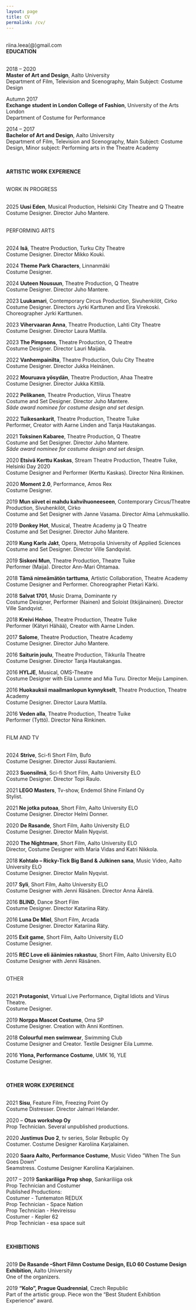 ```yaml
---
layout: page
title: CV
permalink: /cv/
---
```

<br/>
riina.leea(@)gmail.com  
<br/>
<div class="post-text-alone">  
<strong>EDUCATION</strong>  
<p></p>   
<br/>
2018 – 2020  
<br/>
<strong>Master of Art and Design</strong>, Aalto University  
<br/> 
Department of Film, Television and Scenography, Main Subject: Costume Design  
<p></p>   
Autumn 2017 
<br/> 
<strong>Exchange student in London College of Fashion</strong>, University of the Arts London  
<br/>  
Department of Costume for Performance  
<p></p> 
2014 – 2017  
<br/>
<strong>Bachelor of Art and Design</strong>, Aalto University
<br/>
Department of Film, Television and Scenography, Main Subject: Costume Design, Minor
subject: Performing arts in the Theatre Academy  
<p></p>  
<br/>
<br/>
<strong>ARTISTIC WORK EXPERIENCE</strong>  
<p></p>  
<br/>
WORK IN PROGRESS  
<p></p>  
<br/>
2025 <strong>Uusi Eden</strong>, Musical Production, Helsinki City Theatre and Q Theatre
<br/>
Costume Designer. Director Juho Mantere.  
<p></p>  
<br/>
PERFORMING ARTS  
<p></p>  
<br/>
2024 <strong>Isä</strong>, Theatre Production, Turku City Theatre
<br/>
Costume Designer. Director Mikko Kouki.  
<p></p>
2024 <strong>Theme Park Characters</strong>, Linnanmäki
<br/>
Costume Designer.  
<p></p>
2024 <strong>Uuteen Nousuun</strong>, Theatre Production, Q Theatre
<br/>
Costume Designer. Director Juho Mantere.  
<p></p>
2023 <strong>Luukamari</strong>, Contemporary Circus Production, Sivuhenkilöt, Cirko
<br/>
Costume Designer. Directors Jyrki Karttunen and Eira Virekoski. Choreographer Jyrki Karttunen.  
<p></p>
2023 <strong>Vihervaaran Anna</strong>, Theatre Production, Lahti City Theatre
<br/>
Costume Designer. Director Laura Mattila.  
<p></p>
2023 <strong>The Pimpsons</strong>, Theatre Production, Q Theatre
<br/>
Costume Designer. Director Lauri Maijala.  
<p></p>  
2022 <strong>Vanhempainilta</strong>, Theatre Production, Oulu City Theatre  
<br/>
Costume Designer. Director Jukka Heinänen.  
<p></p>   
2022 <strong>Mouruava yösydän</strong>, Theatre Production, Ahaa Theatre  
<br/>
Costume Designer. Director Jukka Kittilä.  
<p></p>  
2022 <strong>Pelikanen</strong>, Theatre Production, Viirus Theatre 
 <br/>
Costume and Set Designer. Director Juho Mantere.
 <br/>
<em>Säde award nominee for costume design and set design.</em>
<p></p>  
2022 <strong>Tuikesankarit</strong>, Theatre Production, Theatre Tuike
 <br/>
Performer, Creator with Aarne Linden and Tanja Hautakangas.
<p></p>  
2021 <strong>Toksinen Kabaree</strong>, Theatre Production, Q Theatre
 <br/>
Costume and Set Designer. Director Juho Mantere.
 <br/>
<em>Säde award nominee for costume design and set design.</em>
<p></p>  
2020 <strong>Etsivä Kerttu Kaskas</strong>, Stream Theatre Production, Theatre Tuike, Helsinki Day 2020
 <br/>
Costume Designer and Performer (Kerttu Kaskas). Director Nina Rinkinen.
<p></p>  
2020 <strong>Moment 2.0</strong>, Performance, Amos Rex
 <br/>
Costume Designer.
<p></p>  
2019 <strong>Mun siivet ei mahdu kahvihuoneeseen</strong>, Contemporary Circus/Theatre Production, Sivuhenkilöt, Cirko
 <br/>
Costume and Set Designer with Janne Vasama. Director Alma Lehmuskallio.
<p></p>  
2019 <strong>Donkey Hot</strong>, Musical, Theatre Academy ja Q Theatre
 <br/>
Costume and Set Designer. Director Juho Mantere.
<p></p>  
2019 <strong>Kung Karls Jakt</strong>, Opera, Metropolia University of Applied Sciences
 <br/>
Costume and Set Designer. Director Ville Sandqvist.
<p></p> 
2019 <strong>Siskoni Mun</strong>, Theatre Production, Theatre Tuike
 <br/>
Performer (Maija). Director Ann-Mari Ohtamaa.
<p></p>  
2018 <strong>Tämä nimeämätön tarttuma</strong>, Artistic Collaboration, Theatre Academy
 <br/>
Costume Designer and Performer. Choreographer Pietari Kärki.
<p></p>  
2018 <strong>Salvat 1701</strong>, Music Drama, Dominante ry
 <br/>
Costume Designer, Performer (Nainen) and Soloist (Itkijänainen). Director Ville Sandqvist.
<p></p> 
2018 <strong>Kreivi Hohoo</strong>, Theatre Production, Theatre Tuike
 <br/>
Performer (Kätyri Hähää), Creator with Aarne Linden.
<p></p>  
2017 <strong>Salome</strong>, Theatre Production, Theatre Academy
 <br/>
Costume Designer. Director Juho Mantere.
<p></p>  
2016 <strong>Saiturin joulu</strong>, Theatre Production, Tikkurila Theatre
 <br/>
Costume Designer. Director Tanja Hautakangas.
<p></p>  
2016 <strong>HYLJE</strong>, Musical, OMS-Theatre
 <br/>
Costume Designer with Eila Lumme and Mia Turu. Director Meiju Lampinen.
<p></p>  
2016 <strong>Huokauksii maailmanlopun kynnykselt</strong>, Theatre Production, Theatre Academy
 <br/>
Costume Designer. Director Laura Mattila.
<p></p> 
2016 <strong>Veden alla</strong>, Theatre Production, Theatre Tuike
 <br/>
Performer (Tyttö). Director Nina Rinkinen.
<p></p>  
<br/>
FILM AND TV
<p></p>  
<br/>
2024 <strong>Strive</strong>, Sci-fi Short Film, Bufo
 <br/>
Costume Designer. Director Jussi Rautaniemi.
<p></p> 
2023 <strong>Suonsilmä</strong>, Sci-fi Short Film, Aalto University ELO
 <br/>
Costume Designer. Director Topi Raulo.
<p></p>  
2021 <strong>LEGO Masters</strong>, Tv-show, Endemol Shine Finland Oy
 <br/>
Stylist.
<p></p>  
2021 <strong>Ne jotka putoaa</strong>, Short Film, Aalto University ELO
 <br/>
Costume Designer. Director Helmi Donner.
<p></p>  
2020 <strong>De Rasande</strong>, Short Film, Aalto University ELO
 <br/>
Costume Designer. Director Malin Nyqvist.
<p></p>  
2020 <strong>The Nightmare</strong>, Short Film, Aalto University ELO
 <br/>
Director, Costume Designer with Maria Vidas and Katri Nikkola.
<p></p>  
2018 <strong>Kohtalo – Ricky-Tick Big Band & Julkinen sana</strong>, Music Video, Aalto University ELO
 <br/>
Costume Designer. Director Malin Nyqvist.
<p></p>
2017 <strong>Syli</strong>, Short Film, Aalto University ELO
 <br/>
Costume Designer with Jenni Räsänen. Director Anna Äärelä.
<p></p>  
2016 <strong>BLIND</strong>, Dance Short Film
 <br/>
Costume Designer. Director Katariina Räty.
<p></p>  
2016 <strong>Luna De Miel</strong>, Short Film, Arcada
 <br/>
Costume Designer. Director Katariina Räty.
<p></p>  
2015 <strong>Exit game</strong>, Short Film, Aalto University ELO
 <br/>
Costume Designer.
<p></p>  
2015 <strong>REC Love eli äänimies rakastuu</strong>, Short Film, Aalto University ELO
 <br/>
Costume Designer with Jenni Räsänen.
<p></p> 
<br/>
OTHER
<p></p>  
<br/>
2021 <strong>Protagonist</strong>, Virtual Live Performance, Digital Idiots and Viirus Theatre.
<br/>
Costume Designer.
<p></p>  
2019 <strong>Norppa Mascot Costume</strong>, Oma SP
<br/>
Costume Designer. Creation with Anni Konttinen.
<p></p>  
2018 <strong>Colourful men swimwear</strong>, Swimming Club
<br/>
Costume Designer and Creator. Textile Designer Eila Lumme.
<p></p>  
2016 <strong>Ylona, Performance Costume</strong>, UMK 16, YLE
<br/>
Costume Designer.
<p></p> 
<br/>
<br/>
<strong>OTHER WORK EXPERIENCE</strong>
<p></p>  
<br/>
2021 <strong>Sisu</strong>, Feature Film, Freezing Point Oy
<br/>
Costume Distresser. Director Jalmari Helander.
<p></p>  
2020 – <strong>Otus workshop Oy</strong>
<br/>
Prop Technician. Several unpublished productions.
<p></p>  
2020 <strong>Justimus Duo 2</strong>, tv series, Solar Rebuplic Oy
<br/>
Costumer. Costume Designer Karoliina Karjalainen.
<p></p>  
2020 <strong>Saara Aalto, Performance Costume</strong>, Music Video ”When The Sun Goes Down”
<br/>
Seamstress. Costume Designer Karoliina Karjalainen.
<p></p>  
2017 – 2019 <strong>Sankariliiga Prop shop</strong>, Sankariliiga osk
<br/>
Prop Technician and Costumer
<br/>
Published Productions:
<br/>
Costumer - Tuntematon REDUX
<br/>
Prop Technician - Space Nation
<br/>
Prop Technician - Hevireissu
<br/>
Costumer - Kepler 62
<br/>
Prop Technician - esa space suit
<p></p>  
<br/>
<br/>
<strong>EXHIBITIONS</strong>
<p></p>  
<br/>
2019 <strong>De Rasande –Short Filmn Costume Design, ELO 60 Costume Design Exhibition</strong>, Aalto University
<br/>
One of the organizers.
<p></p>  
2019 <strong>“Kolo”, Prague Quadrennial</strong>, Czech Republic
<br/>
Part of the artistic group. Piece won the “Best Student Exhibtion Experience” award.
</div>  
<p></p>
